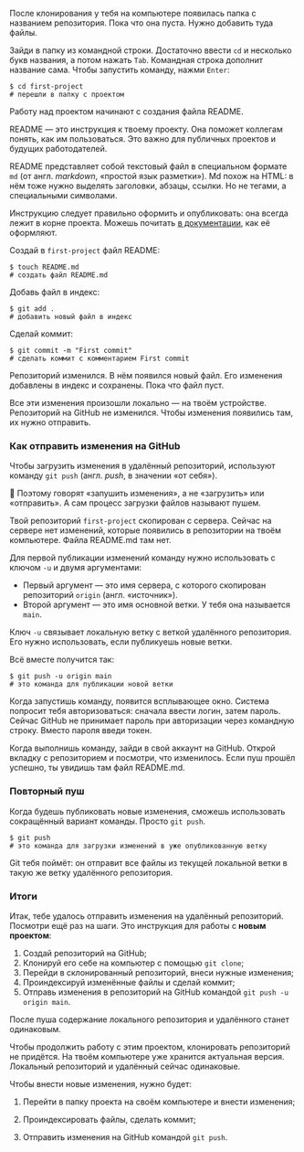 После клонирования у тебя на компьютере появилась папка с названием репозитория. Пока что она пуста. Нужно добавить туда файлы.

Зайди в папку из командной строки. Достаточно ввести `cd` и несколько букв названия, а потом нажать `Tab`. Командная строка дополнит название сама. Чтобы запустить команду, нажми `Enter`:



```
$ cd first-project
# перешли в папку с проектом 
```

Работу над проектом начинают с создания файла README.

README — это инструкция к твоему проекту. Она поможет коллегам понять, как им пользоваться. Это важно для публичных проектов и будущих работодателей.

README представляет собой текстовый файл в специальном формате `md` (от англ. _markdown_, «простой язык разметки»). Md похож на HTML: в нём тоже нужно выделять заголовки, абзацы, ссылки. Но не тегами, а специальными символами.

Инструкцию следует правильно оформить и опубликовать: она всегда лежит в корне проекта. Можешь почитать [в документации](https://github.com/adam-p/markdown-here/wiki/Markdown-Cheatsheet), как её оформляют.

Создай в `first-project` файл README:



```
$ touch README.md
# создать файл README.md  
```

Добавь файл в индекс:



```
$ git add .
# добавить новый файл в индекс 
```

Сделай коммит:



```
$ git commit -m "First commit"
# сделать коммит с комментарием First commit 
```

Репозиторий изменился. В нём появился новый файл. Его изменения добавлены в индекс и сохранены. Пока что файл пуст.

Все эти изменения произошли локально — на твоём устройстве. Репозиторий на GitHub не изменился. Чтобы изменения появились там, их нужно отправить.


### Как отправить изменения на GitHub

Чтобы загрузить изменения в удалённый репозиторий, используют команду `git push` (англ. _push_, в значении «от себя»).

📎 Поэтому говорят «запушить изменения», а не «загрузить» или «отправить». А сам процесс загрузки файлов называют пушем.

Твой репозиторий `first-project` скопирован с сервера. Сейчас на сервере нет изменений, которые появились в репозитории на твоём компьютере. Файла README.md там нет.

Для первой публикации изменений команду нужно использовать с ключом `-u` и двумя аргументами:

- Первый аргумент — это имя сервера, с которого скопирован репозиторий `origin` (англ. «источник»).
- Второй аргумент — это имя основной ветки. У тебя она называется `main`.

Ключ `-u` связывает локальную ветку с веткой удалённого репозитория. Его нужно использовать, если публикуешь новые ветки.

Всё вместе получится так:



```
$ git push -u origin main
# это команда для публикации новой ветки  
```

Когда запустишь команду, появится всплывающее окно. Система попросит тебя авторизоваться: сначала ввести логин, затем пароль. Сейчас GitHub не принимает пароль при авторизации через командную строку. Вместо пароля введи токен.

Когда выполнишь команду, зайди в свой аккаунт на GitHub. Открой вкладку с репозиторием и посмотри, что изменилось. Если пуш прошёл успешно, ты увидишь там файл README.md.


### Повторный пуш

Когда будешь публиковать новые изменения, сможешь использовать сокращённый вариант команды. Просто `git push`.



```
$ git push
# это команда для загрузки изменений в уже опубликованную ветку 
```

Git тебя поймёт: он отправит все файлы из текущей локальной ветки в такую же ветку удалённого репозитория.


### Итоги

Итак, тебе удалось отправить изменения на удалённый репозиторий. Посмотри ещё раз на шаги. Это инструкция для работы с **новым проектом**:

1. Создай репозиторий на GitHub;
2. Клонируй его себе на компьютер с помощью `git clone`;
3. Перейди в склонированный репозиторий, внеси нужные изменения;
4. Проиндексируй изменённые файлы и сделай коммит;
5. Отправь изменения в репозиторий на GitHub командой `git push -u origin main`.

После пуша содержание локального репозитория и удалённого станет одинаковым.


Чтобы продолжить работу с этим проектом, клонировать репозиторий не придётся. На твоём компьютере уже хранится актуальная версия. Локальный репозиторий и удалённый сейчас одинаковые.

Чтобы внести новые изменения, нужно будет:

1. Перейти в папку проекта на своём компьютере и внести изменения;

2. Проиндексировать файлы, сделать коммит;

3. Отправить изменения на GitHub командой `git push`.